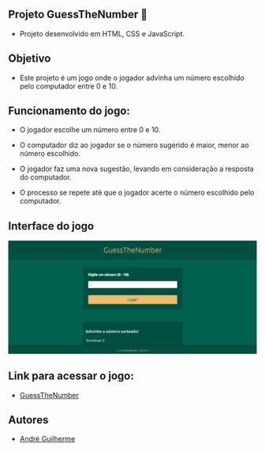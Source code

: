 
## Projeto GuessTheNumber 🎲

- Projeto desenvolvido em HTML, CSS e JavaScript.

## Objetivo

- Este projeto é um jogo onde o jogador advinha um número escolhido pelo computador entre 0 e 10.

## Funcionamento do jogo:

- O jogador escolhe um número entre 0 e 10.

- O computador diz ao jogador se o número sugerido é maior, menor ao número escolhido.

- O jogador faz uma nova sugestão, levando em consideração a resposta do computador.

- O processo se repete até que o jogador acerte o número escolhido pelo computador.

## Interface do jogo

![App Screenshot](https://github.com/andregkk/GuessTheNumber/blob/abd6f9a130fd22cfdf2970420e855619bd8e53e1/Captura%20de%20tela%202023-12-21%20133151.png)

## Link para acessar o jogo: 

- [GuessTheNumber](https://andregkk.github.io/GuessTheNumber/) 

## Autores

- [André Guilherme](https://www.github.com/andregkk)

